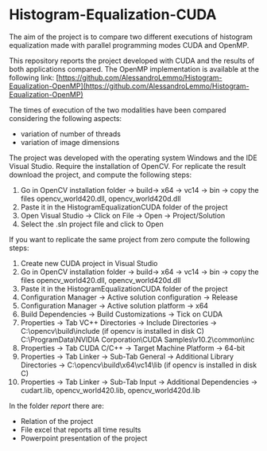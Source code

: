 # Histogram-Equalization-CUDA

The aim of the project is to compare two different executions of histogram equalization made with parallel programming modes CUDA and OpenMP.

This repository reports the project developed with CUDA and the results of both applications compared. The OpenMP implementation is available at the following link:
[https://github.com/AlessandroLemmo/Histogram-Equalization-OpenMP](https://github.com/AlessandroLemmo/Histogram-Equalization-OpenMP)


The times of execution of the two modalities have been compared considering the following aspects:
- variation of number of threads
- variation of image dimensions

The project was developed with the operating system Windows and the IDE Visual Studio. Require the installation of OpenCV. For replicate the result download the project, and compute the following steps:

1. Go in OpenCV installation folder -> build-> x64 -> vc14 -> bin -> copy the files opencv_world420.dll, opencv_world420d.dll
2. Paste it in the HistogramEqualizationCUDA folder of the project
3. Open Visual Studio -> Click on File -> Open -> Project/Solution
4. Select the .sln project file and click to Open

If you want to replicate the same project from zero compute the following steps:

1. Create new CUDA project in Visual Studio
2. Go in OpenCV installation folder -> build-> x64 -> vc14 -> bin -> copy the files opencv_world420.dll, opencv_world420d.dll
3. Paste it in the HistogramEqualizationCUDA folder of the project
4. Configuration Manager -> Active solution configuration -> Release
5. Configuration Manager -> Active solution platform -> x64
6. Build Dependencies -> Build Customizations -> Tick on CUDA
7. Properties -> Tab VC++ Directories -> Include Directories -> 
   C:\opencv\build\include (if opencv is installed in disk C)
   C:\ProgramData\NVIDIA Corporation\CUDA Samples\v10.2\common\inc
8. Properties -> Tab CUDA C/C++ -> Target Machine Platform -> 64-bit
9. Properties -> Tab Linker -> Sub-Tab General -> Additional Library Directories -> C:\opencv\build\x64\vc14\lib (if opencv is installed in disk C)
10. Properties -> Tab Linker -> Sub-Tab Input -> Additional Dependencies -> cudart.lib, opencv_world420.lib, opencv_world420d.lib




In the folder _report_ there are:
- Relation of the project
- File excel that reports all time results
- Powerpoint presentation of the project
